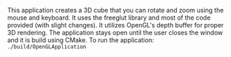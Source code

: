 This application creates a 3D cube that you can rotate and zoom using the mouse and keyboard. It uses the freeglut library and most of the code provided (with slight changes). It utilizes OpenGL's depth buffer for proper 3D rendering.
The application stays open until the user closes the window and it is build using CMake.
To run the application: 
`./build/OpenGLApplication`
